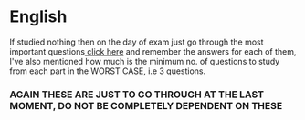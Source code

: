 # **English**
If studied nothing then on the day of exam just go through the most important questions[ click here](https://github.com/UVCE-ECE-Notes/English/blob/main/Most%20Most%20Most%20Important%20Questions.png?raw=true) and remember the answers for each of them, I've also mentioned how much is the minimum no. of questions to study from each part in the WORST CASE, i.e 3 questions.

### **AGAIN THESE ARE JUST TO GO THROUGH AT THE LAST MOMENT, DO NOT BE COMPLETELY DEPENDENT ON THESE**
